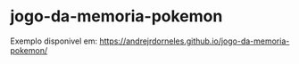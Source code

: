 # jogo-da-memoria-pokemon

Exemplo disponivel em: https://andrejrdorneles.github.io/jogo-da-memoria-pokemon/
